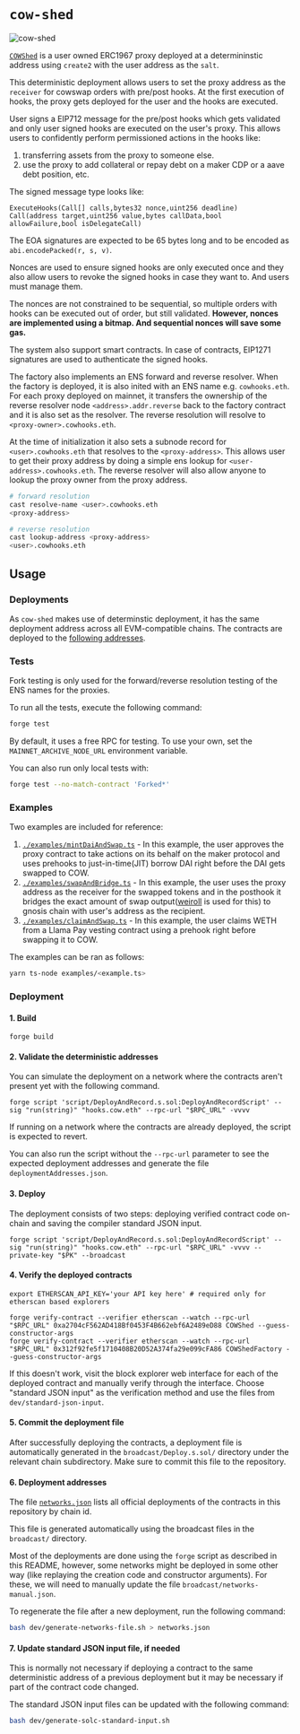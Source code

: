 # `cow-shed`

![`cow-shed`](https://i.imgur.com/n7GUxFC.png)

[`COWShed`](./src/COWShed.sol) is a user owned ERC1967 proxy deployed at a determininstic
address using `create2` with the user address as the `salt`.

This deterministic deployment allows users to set the proxy address as the `receiver` for
cowswap orders with pre/post hooks. At the first execution of hooks, the proxy gets deployed
for the user and the hooks are executed.

User signs a EIP712 message for the pre/post hooks which gets validated and only user signed
hooks are executed on the user's proxy. This allows users to confidently perform permissioned
actions in the hooks like:

1. transferring assets from the proxy to someone else.
2. use the proxy to add collateral or repay debt on a maker CDP or a aave debt position, etc.

The signed message type looks like:

```
ExecuteHooks(Call[] calls,bytes32 nonce,uint256 deadline)
Call(address target,uint256 value,bytes callData,bool allowFailure,bool isDelegateCall)
```

The EOA signatures are expected to be 65 bytes long and to be encoded as `abi.encodePacked(r, s, v)`.

Nonces are used to ensure signed hooks are only executed once and they also allow users to revoke
the signed hooks in case they want to. And users must manage them.

The nonces are not constrained to be sequential, so multiple orders with hooks can be executed
out of order, but still validated. **However, nonces are implemented using a bitmap. And sequential
nonces will save some gas.**

The system also support smart contracts. In case of contracts, EIP1271 signatures are used to
authenticate the signed hooks.

The factory also implements an ENS forward and reverse resolver. When the factory is deployed, it is
also inited with an ENS name e.g. `cowhooks.eth`. For each proxy deployed on mainnet, it transfers the
ownership of the reverse resolver node `<address>.addr.reverse` back to the factory contract and it is
also set as the resolver. The reverse resolution will resolve to `<proxy-owner>.cowhooks.eth`.

At the time of initialization it also sets a subnode record for `<user>.cowhooks.eth` that resolves to
the `<proxy-address>`. This allows user to get their proxy address by doing a simple ens lookup for
`<user-address>.cowhooks.eth`. The reverse resolver will also allow anyone to lookup the proxy owner
from the proxy address.

```sh
# forward resolution
cast resolve-name <user>.cowhooks.eth
<proxy-address>

# reverse resolution
cast lookup-address <proxy-address>
<user>.cowhooks.eth
```

## Usage

### Deployments

As `cow-shed` makes use of determinstic deployment, it has the same deployment address across all EVM-compatible chains. The contracts are deployed to the [following addresses](./networks.json).

### Tests

Fork testing is only used for the forward/reverse resolution testing of the ENS names for the proxies.

To run all the tests, execute the following command:

```bash
forge test
```

By default, it uses a free RPC for testing. To use your own, set the `MAINNET_ARCHIVE_NODE_URL` environment variable.

You can also run only local tests with:

```bash
forge test --no-match-contract 'Forked*'
```

### Examples

Two examples are included for reference:

1. [`./examples/mintDaiAndSwap.ts`](./examples/mintDaiAndSwap.ts) - In this example, the user approves the proxy contract to take actions on its behalf on the maker protocol and uses prehooks to just-in-time(JIT) borrow DAI right before the DAI gets swapped to COW.
2. [`./examples/swapAndBridge.ts`](./examples/swapAndBridge.ts) - In this example, the user uses the proxy address as the receiver for the swapped tokens and in the posthook it bridges the exact amount of swap output([weiroll](https://github.com/weiroll/weiroll) is used for this) to gnosis chain with user's address as the recipient.
3. [`./examples/claimAndSwap.ts`](./examples/claimAndSwap.ts) - In this example, the user claims WETH from a Llama Pay vesting contract using a prehook right before swapping it to COW.

The examples can be ran as follows:

```bash
yarn ts-node examples/<example.ts>
```

### Deployment

#### 1. Build

```shell
forge build
```

#### 2. Validate the deterministic addresses

You can simulate the deployment on a network where the contracts aren't present yet with the following command.

```shell
forge script 'script/DeployAndRecord.s.sol:DeployAndRecordScript' --sig "run(string)" "hooks.cow.eth" --rpc-url "$RPC_URL" -vvvv
```

If running on a network where the contracts are already deployed, the script is expected to revert.

You can also run the script without the `--rpc-url` parameter to see the expected deployment addresses and generate the file `deploymentAddresses.json`.

#### 3. Deploy

The deployment consists of two steps: deploying verified contract code on-chain and saving the compiler standard JSON input.

```shell
forge script 'script/DeployAndRecord.s.sol:DeployAndRecordScript' --sig "run(string)" "hooks.cow.eth" --rpc-url "$RPC_URL" -vvvv --private-key "$PK" --broadcast
```

#### 4. Verify the deployed contracts

```shell
export ETHERSCAN_API_KEY='your API key here' # required only for etherscan based explorers

forge verify-contract --verifier etherscan --watch --rpc-url "$RPC_URL" 0xa2704cF562AD418Bf0453F4B662ebf6A2489eD88 COWShed --guess-constructor-args
forge verify-contract --verifier etherscan --watch --rpc-url "$RPC_URL" 0x312f92fe5f1710408B20D52A374fa29e099cFA86 COWShedFactory --guess-constructor-args
```

If this doesn't work, visit the block explorer web interface for each of the deployed contract and manually verify through the interface.
Choose "standard JSON input" as the verification method and use the files from `dev/standard-json-input`.

#### 5. Commit the deployment file

After successfully deploying the contracts, a deployment file is automatically generated in the `broadcast/Deploy.s.sol/` directory under the relevant chain subdirectory. Make sure to commit this file to the repository.

#### 6. Deployment addresses

The file [`networks.json`](./networks.json) lists all official deployments of the contracts in this repository by chain id.

This file is generated automatically using the broadcast files in the `broadcast/` directory.

Most of the deployments are done using the `forge` script as described in this README, however, some networks might be deployed in some other way (like replaying the creation code and constructor arguments). For these, we will need to manually update the file `broadcast/networks-manual.json`.

To regenerate the file after a new deployment, run the following command:

```sh
bash dev/generate-networks-file.sh > networks.json
```

#### 7. Update standard JSON input file, if needed

This is normally not necessary if deploying a contract to the same deterministic address of a previous deployment but it may be necessary if part of the contract code changed.

The standard JSON input files can be updated with the following command:

```sh
bash dev/generate-solc-standard-input.sh
```
